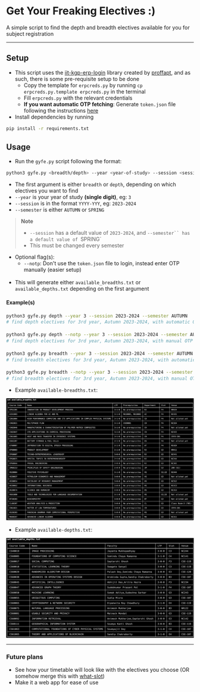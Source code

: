 # Get Your Freaking Electives :)
A simple script to find the depth and breadth electives available for you for subject registration

--- 

## Setup 
- This script uses the [iit-kgp-erp-login](https://pypi.org/project/iitkgp-erp-login/) library created by [proffapt](https://github.com/proffapt), and as such, there is some pre-requisite setup to be done
    - Copy the template for `erpcreds.py` by running `cp erpcreds.py.template erpcreds.py` in the terminal
    - Fill `erpcreds.py` with the relevant credentials
    - **If you want automatic OTP fetching**: Generate `token.json` file following the instructions [here](https://pypi.org/project/iitkgp-erp-login/#token)
- Install dependencies by running 
```sh
pip install -r requirements.txt
```
## Usage

- Run the `gyfe.py` script following the format: 
```sh
python3 gyfe.py <breadth/depth> --year <year-of-study> --session <session> --semester <semester>
```
- The first argument is either `breadth` or `depth`, depending on which electives you want to find
- `--year` is your year of study **(single digit)**, eg: `3`
- `--session` is in the format `YYYY-YYY`, eg: `2023-2024`
- `--semester` is either `AUTUMN` or `SPRING` 
> **Note**
> - `--session` has a default value of `2023-2024`, and `--semester`` has a default value of `SPRING`
> - This must be changed every semester
- Optional flag(s):
  - `--notp`: Don't use the `token.json` file to login, instead enter OTP manually (easier setup)
<br></br>
- This will generate either `available_breadths.txt` or `available_depths.txt` depending on the first argument


#### Example(s) 
```sh
python3 gyfe.py depth --year 3 --session 2023-2024 --semester AUTUMN
# find depth electives for 3rd year, Autumn 2023-2024, with automatic OTP fetching for login

python3 gyfe.py depth --notp --year 3 --session 2023-2024 --semester AUTUMN
# find depth electives for 3rd year, Autumn 2023-2024, with manual OTP input for login

python3 gyfe.py breadth --year 3 --session 2023-2024 --semester AUTUMN
# find breadth electives for 3rd year, Autumn 2023-2024, with automatic OTP fetching for login

python3 gyfe.py breadth --notp --year 3 --session 2023-2024 --semester AUTUMN
# find breadth electives for 3rd year, Autumn 2023-2024, with manual OTP input for login
```
- Example `available-breadths.txt`:
<img src="./sample_breadths.png">

- Example `available-depths.txt`:
<img src="./sample_depths.png">

--- 

### Future plans
- See how your timetable will look like with the electives you choose (OR somehow merge this with [what-slot](https://github.com/met-kgp/what-slot))
- Make it a web app for ease of use

